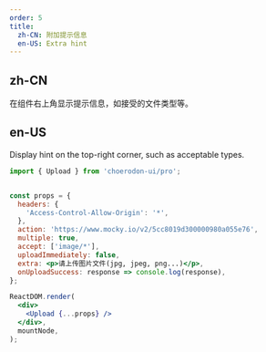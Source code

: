 ```yaml
---
order: 5
title:
  zh-CN: 附加提示信息
  en-US: Extra hint
---
```


## zh-CN

在组件右上角显示提示信息，如接受的文件类型等。

## en-US

Display hint on the top-right corner, such as acceptable types.

```jsx
import { Upload } from 'choerodon-ui/pro';


const props = {
  headers: {
    'Access-Control-Allow-Origin': '*',
  },
  action: 'https://www.mocky.io/v2/5cc8019d300000980a055e76',
  multiple: true,
  accept: ['image/*'],
  uploadImmediately: false,
  extra: <p>请上传图片文件(jpg, jpeg, png...)</p>,
  onUploadSuccess: response => console.log(response),
};

ReactDOM.render(
  <div>
    <Upload {...props} />
  </div>,
  mountNode,
);
```

